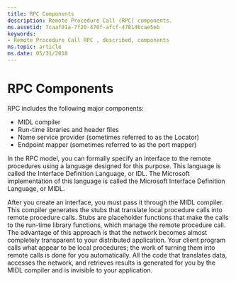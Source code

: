 ```yaml
---
title: RPC Components
description: Remote Procedure Call (RPC) components.
ms.assetid: 7caaf01a-7f20-470f-afcf-478146cae5eb
keywords:
- Remote Procedure Call RPC , described, components
ms.topic: article
ms.date: 05/31/2018
---
```


# RPC Components

RPC includes the following major components:

-   MIDL compiler
-   Run-time libraries and header files
-   Name service provider (sometimes referred to as the Locator)
-   Endpoint mapper (sometimes referred to as the port mapper)

In the RPC model, you can formally specify an interface to the remote procedures using a language designed for this purpose. This language is called the Interface Definition Language, or IDL. The Microsoft implementation of this language is called the Microsoft Interface Definition Language, or MIDL.

After you create an interface, you must pass it through the MIDL compiler. This compiler generates the stubs that translate local procedure calls into remote procedure calls. Stubs are placeholder functions that make the calls to the run-time library functions, which manage the remote procedure call. The advantage of this approach is that the network becomes almost completely transparent to your distributed application. Your client program calls what appear to be local procedures; the work of turning them into remote calls is done for you automatically. All the code that translates data, accesses the network, and retrieves results is generated for you by the MIDL compiler and is invisible to your application.

 

 




